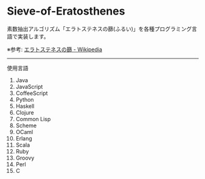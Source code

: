 Sieve-of-Eratosthenes
==============

素数抽出アルゴリズム「エラトステネスの篩(ふるい)」を各種プログラミング言語で実装します。

※参考:
[エラトステネスの篩 - Wikipedia](http://ja.wikipedia.org/wiki/%E3%82%A8%E3%83%A9%E3%83%88%E3%82%B9%E3%83%86%E3%83%8D%E3%82%B9%E3%81%AE%E7%AF%A9 "エラトステネスの篩 - Wikipedia")

--------------

使用言語

1. Java
1. JavaScript
1. CoffeeScript
1. Python
1. Haskell
1. Clojure
1. Common Lisp
1. Scheme
1. OCaml
1. Erlang
1. Scala
1. Ruby
1. Groovy
1. Perl
1. C
